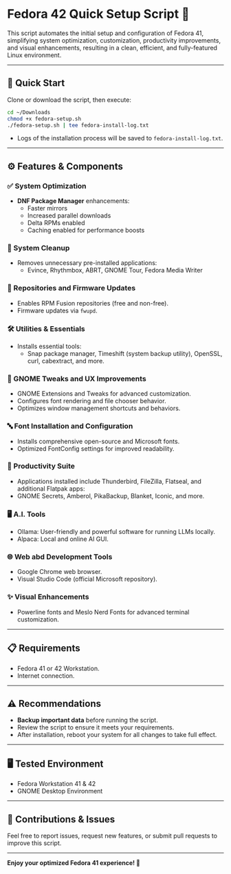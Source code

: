 # Fedora 42 Quick Setup Script 🚀

This script automates the initial setup and configuration of Fedora 41, simplifying system optimization, customization, productivity improvements, and visual enhancements, resulting in a clean, efficient, and fully-featured Linux environment.

---

## 🚩 Quick Start

Clone or download the script, then execute:

```bash
cd ~/Downloads
chmod +x fedora-setup.sh
./fedora-setup.sh | tee fedora-install-log.txt
```

- Logs of the installation process will be saved to `fedora-install-log.txt`.

---

## ⚙️ Features & Components

### ✅ System Optimization
- **DNF Package Manager** enhancements:
  - Faster mirrors
  - Increased parallel downloads
  - Delta RPMs enabled
  - Caching enabled for performance boosts

### 🧹 System Cleanup
- Removes unnecessary pre-installed applications:
  - Evince, Rhythmbox, ABRT, GNOME Tour, Fedora Media Writer

### 🔑 Repositories and Firmware Updates
- Enables RPM Fusion repositories (free and non-free).
- Firmware updates via `fwupd`.

### 🛠️ Utilities & Essentials
- Installs essential tools:
  - Snap package manager, Timeshift (system backup utility), OpenSSL, curl, cabextract, and more.

### 🎨 GNOME Tweaks and UX Improvements
- GNOME Extensions and Tweaks for advanced customization.
- Configures font rendering and file chooser behavior.
- Optimizes window management shortcuts and behaviors.

### 🔤 Font Installation and Configuration
- Installs comprehensive open-source and Microsoft fonts.
- Optimized FontConfig settings for improved readability.

### 📅 Productivity Suite
- Applications installed include Thunderbird, FileZilla, Flatseal, and additional Flatpak apps:
- GNOME Secrets, Amberol, PikaBackup, Blanket, Iconic, and more.

### 🖥️ A.I. Tools
- Ollama: User-friendly and powerful software for running LLMs locally.
- Alpaca: Local and online AI GUI.

### 🌐 Web abd Development Tools
- Google Chrome web browser.
- Visual Studio Code (official Microsoft repository).

### ✨ Visual Enhancements
- Powerline fonts and Meslo Nerd Fonts for advanced terminal customization.

---

## 📋 Requirements

- Fedora 41 or 42 Workstation.
- Internet connection.

---

## ⚠️ Recommendations

- **Backup important data** before running the script.
- Review the script to ensure it meets your requirements.
- After installation, reboot your system for all changes to take full effect.

---

## 🖥️ Tested Environment
- Fedora Workstation 41 & 42
- GNOME Desktop Environment

---

## 🤝 Contributions & Issues

Feel free to report issues, request new features, or submit pull requests to improve this script.

---

**Enjoy your optimized Fedora 41 experience! 🎉**
